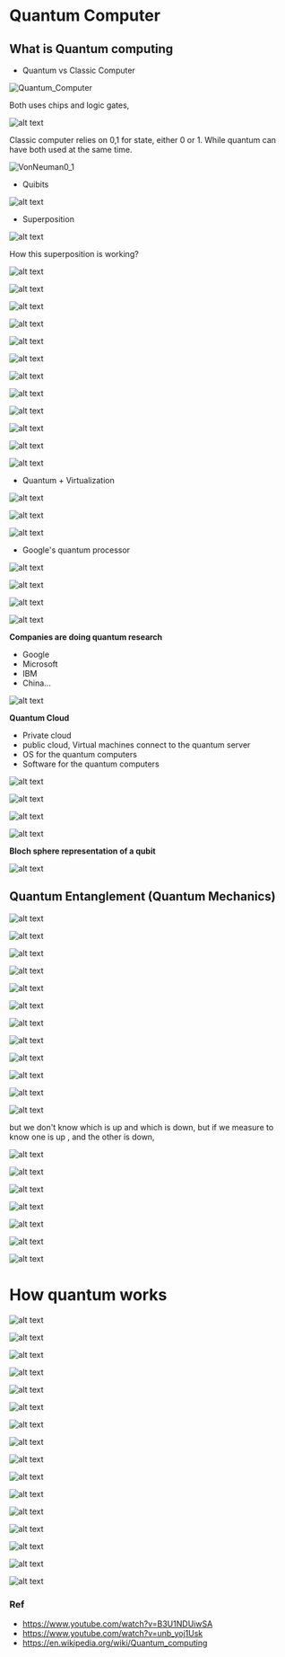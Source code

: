 # Quantum Computer

## What is Quantum computing

* Quantum vs Classic Computer

![Quantum_Computer](../../../images/computer_architecture/Quantum_Computer.png)

Both uses chips and logic gates,

![alt text](../../../images/computer_architecture/Quantum_chip.png)

Classic computer relies on 0,1 for state, either 0 or 1. While quantum can have both used at the same time.

![VonNeuman0_1](../../../images/computer_architecture/VonNeuman0_1.png)

* Quibits

![alt text](../../../images/computer_architecture/qubits.png)

* Superposition

![alt text](../../../images/computer_architecture/superposition.png)

How this superposition is working?

![alt text](../../../images/computer_architecture/superposition1.png)

![alt text](../../../images/computer_architecture/superposition2.png)

![alt text](../../../images/computer_architecture/superposition3.png)

![alt text](../../../images/computer_architecture/superposition4.png)

![alt text](../../../images/computer_architecture/superposition5.png)

![alt text](../../../images/computer_architecture/quantum_entanglement.png)

![alt text](../../../images/computer_architecture/quantum1.png)

![alt text](../../../images/computer_architecture/quantum2.png)

![alt text](../../../images/computer_architecture/quantum3.png)

![alt text](../../../images/computer_architecture/quantum4.png)

![alt text](../../../images/computer_architecture/quantum5.png)

![alt text](../../../images/computer_architecture/quantum6.png)

* Quantum + Virtualization

![alt text](../../../images/computer_architecture/quantum_virtualization.png)

![alt text](../../../images/computer_architecture/quantum_virtualization1.png)

![alt text](../../../images/computer_architecture/quantum_virtualization2.png)

* Google's quantum processor

![alt text](../../../images/computer_architecture/google_quantum.png)

![alt text](../../../images/computer_architecture/sycamore_processor.png)

![alt text](../../../images/computer_architecture/quantum_faster.png)

![alt text](../../../images/computer_architecture/quantum_faster1.png)

**Companies are doing quantum research**

* Google
* Microsoft
* IBM
* China...

![alt text](../../../images/computer_architecture/other_quantum_companies.png)

**Quantum Cloud**

* Private cloud
* public cloud, Virtual machines connect to the quantum server
* OS for the quantum computers
* Software for the quantum computers

![alt text](../../../images/computer_architecture/quantum_cloud.png)

![alt text](../../../images/computer_architecture/quantum_cloud1.png)

![alt text](../../../images/computer_architecture/quantum_cloud2.png)

![alt text](../../../images/computer_architecture/quantum_cloud3.png)

**Bloch sphere representation of a qubit**

![alt text](../../../images/computer_architecture/Bloch_sphere1.png)

## Quantum Entanglement (Quantum Mechanics)

![alt text](../../../images/computer_architecture/quantum_mechanics1.png)

![alt text](../../../images/computer_architecture/quantum_mechanics2.png)

![alt text](../../../images/computer_architecture/quantum_mechanics3.png)

![alt text](../../../images/computer_architecture/quantum_mechanics4.png)

![alt text](../../../images/computer_architecture/quantum_mechanics5.png)

![alt text](../../../images/computer_architecture/quantum_mechanics6.png)

![alt text](../../../images/computer_architecture/quantum_mechanics7.png)

![alt text](../../../images/computer_architecture/quantum_mechanics8.png)

![alt text](../../../images/computer_architecture/quantum_mechanics9.png)

![alt text](../../../images/computer_architecture/quantum_mechanics10.png)

![alt text](../../../images/computer_architecture/quantum_mechanics11.png)

![alt text](../../../images/computer_architecture/quantum_mechanics12.png)

but we don't know which is up and which is down, but if we measure to know one is up , and the other is down,

![alt text](../../../images/computer_architecture/quantum_mechanics13.png)

![alt text](../../../images/computer_architecture/quantum_mechanics14.png)

![alt text](../../../images/computer_architecture/quantum_mechanics15.png)

![alt text](../../../images/computer_architecture/quantum_mechanics16.png)

![alt text](../../../images/computer_architecture/quantum_mechanics17.png)

![alt text](../../../images/computer_architecture/quantum_mechanics18.png)

![alt text](../../../images/computer_architecture/quantum_mechanics19.png)

# How quantum works

![alt text](../../../images/computer_architecture/quantum_formula1.png)

![alt text](../../../images/computer_architecture/quantum_formula2.png)

![alt text](../../../images/computer_architecture/quantum_formula3.png)

![alt text](../../../images/computer_architecture/quantum_formula4.png)

![alt text](../../../images/computer_architecture/quantum_formula5.png)

![alt text](../../../images/computer_architecture/quantum_formula6.png)

![alt text](../../../images/computer_architecture/quantum_formula7.png)

![alt text](../../../images/computer_architecture/quantum_formula8.png)

![alt text](../../../images/computer_architecture/quantum_formula9.png)

![alt text](../../../images/computer_architecture/quantum_formula10.png)

![alt text](../../../images/computer_architecture/quantum_formula11.png)

![alt text](../../../images/computer_architecture/quantum_formula12.png)

![alt text](../../../images/computer_architecture/quantum_formula13.png)

![alt text](../../../images/computer_architecture/quantum_formula14.png)

![alt text](../../../images/computer_architecture/quantum_formula15.png)

![alt text](../../../images/computer_architecture/quantum_formula16.png)

### Ref

- https://www.youtube.com/watch?v=B3U1NDUiwSA
- https://www.youtube.com/watch?v=unb_yoj1Usk
- https://en.wikipedia.org/wiki/Quantum_computing